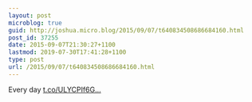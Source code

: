 ```yaml
---
layout: post
microblog: true
guid: http://joshua.micro.blog/2015/09/07/t640834508686684160.html
post_id: 37255
date: 2015-09-07T21:30:27+1100
lastmod: 2019-07-30T17:41:28+1100
type: post
url: /2015/09/07/t640834508686684160.html
---
```

Every day [t.co/ULYCPIf6G...](https://t.co/ULYCPIf6G6)
